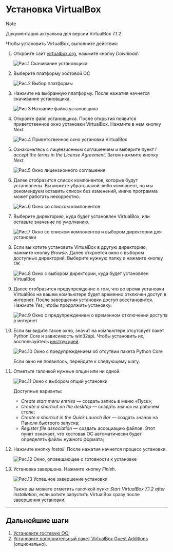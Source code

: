 # Установка VirtualBox

> [!NOTE]
> Документация актуальна дял версии VirtualBox 7.1.2

Чтобы установить VirtualBox, выполните действия:

1. Откройте сайт [virtualbox.org](https://www.virtualbox.org/), нажмите кнопку *Download*:

    ![](./images/1.png "Рис.1 Скачивание установщика")

1. Выберите платформу хостовой ОС

    ![](./images/2.png "Рис.2 Выбор платформы")

1. Нажмите на выбранную платформу. После нажатия начнется скачивание установщика.

   ![](./images/3.png "Рис.3 Название файла установщика")

1. Откройте файл установщика. После открытия появится приветственное окно установки VirtualBox. Нажмите в нем кнопку *Next*.

   ![](./images/4.png "Рис.4 Приветственное окно установки VirtualBox")

1. Ознакомьтесь с лицензионным соглашением и выберите пункт *I accept the terms in the License Agreement*. Затем нажмите кнопку *Next*.

   ![](./images/5.png "Рис.5 Окно лицензионного соглашения")

1. Далее отобразится список компонентов, которые будут установлены. Вы можете убрать какой-либо компонент, но мы рекомендуем оставить список без изменений, иначе программа может работать некорректно.

   ![](./images/6.png "Рис.6 Окно со списком компонентов")

1. Выберите директорию, куда будет установлен VirtualBox, или оставьте значение по умолчанию.

   ![](./images/7.png "Рис.7 Окно со списком компонентов и выбором директории для установки")

1. Если вы хотите установить VirtualBox в другую директорию, нажмите кнопку *Browse*. Далее откроется окно с выбором доступных директорий. Выберите нужную папку и нажмите кнопку *OK*.

   ![](./images/8.png "Рис.8 Окно с выбором директории, куда будет установлен VirtualBox")

1. Далее отобразится предупреждение о том, что во время установки VirtualBox на вашем компьютере будет временно отключен доступ в интернет. После завершения установки доступ восстановится. Нажмите *Yes*, чтобы продолжить установку.

   ![](./images/9.png "Рис.9 Окно с предупреждением о временном отключении доступа в интернет")

1. Если вы видите такое окно, значит на компьютере отсутсвует пакет Python Core и зависимость win32api. Чтобы установить их, воспользуйтесь [инструкцией](python-installation-guide.md).

   ![](./images/10.png "Рис.10 Окно с предупреждением об отсутвии пакета Python Core")

   Если окно не появилось, перейдите к следующему шагу.

1. Отметьте галочкой нужные опции или ни одной.

   ![](./images/15.png "Рис.11 Окно с выбором опций установки")

   Доступные варианты:
   * *Create start menu entries* — создать запись в меню «Пуск»;
   * *Create a shortcut on the desktop* — создать значок на рабочем столе;
   * *Create a shortcut in the Quick Launch Bar* — создать значок на Панели быстрого запуска;
   * *Register file association* — создать ассоциацию файлов. Этот пункт означает, что хостовая ОС автоматически будет определять файлы нужного формата;

1. Нажмите кнопку *Install*. После нажатия начнется процесс установки.

   ![](./images/16.png "Рис.12 Окно, оповещающее о готовности к установке")

1. Установка завершена. Нажмите кнопку *Finish*.

   ![](./images/17.png "Рис.13 Успешное завершение установки")

   Также вы можете отметить галочкой пункт *Start VirtualBox 7.1.2 after installation*, если хотите запустить VirtualBox сразу после завершения установки.

---

## Дальнейшие шаги

1. [Установите гостевую ОС](guest-os-installation-guide.md);
1. [Установите дополнительный пакет VirtualBox Guest Additions](vbox-guest-additions.md) (опционально).
